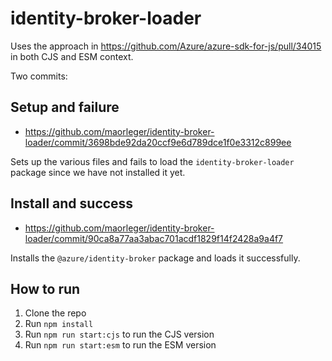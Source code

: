 # identity-broker-loader

Uses the approach in https://github.com/Azure/azure-sdk-for-js/pull/34015 in both CJS and ESM context.

Two commits:

## Setup and failure

- https://github.com/maorleger/identity-broker-loader/commit/3698bde92da20ccf9e6d789dce1f0e3312c899ee

Sets up the various files and fails to load the `identity-broker-loader` package since we have not installed it yet.

## Install and success

- https://github.com/maorleger/identity-broker-loader/commit/90ca8a77aa3abac701acdf1829f14f2428a9a4f7

Installs the `@azure/identity-broker` package and loads it successfully.

## How to run

1. Clone the repo
2. Run `npm install`
3. Run `npm run start:cjs` to run the CJS version
4. Run `npm run start:esm` to run the ESM version
